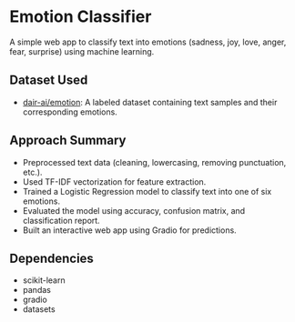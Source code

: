 # Emotion Classifier

A simple web app to classify text into emotions (sadness, joy, love, anger, fear, surprise) using machine learning.

## Dataset Used
- [dair-ai/emotion](https://huggingface.co/datasets/dair-ai/emotion): A labeled dataset containing text samples and their corresponding emotions.

## Approach Summary
- Preprocessed text data (cleaning, lowercasing, removing punctuation, etc.).
- Used TF-IDF vectorization for feature extraction.
- Trained a Logistic Regression model to classify text into one of six emotions.
- Evaluated the model using accuracy, confusion matrix, and classification report.
- Built an interactive web app using Gradio for predictions.

## Dependencies
- scikit-learn
- pandas
- gradio
- datasets